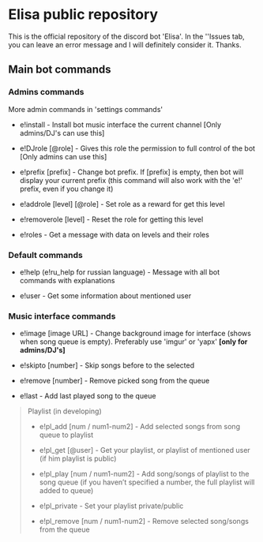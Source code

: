 # Elisa public repository

This is the official repository of the discord bot 'Elisa'. In the ''Issues tab, you can leave an error message and I will definitely consider it. Thanks.

  ## Main bot commands

### Admins commands
More admin commands in 'settings commands'

- e!install - Install bot music interface the current channel [Only admins/DJ's can use this]

- e!DJrole [@role] - Gives this role the permission to full control of the bot [Only admins can use this]

- e!prefix [prefix] - Change bot prefix. If [prefix] is empty, then bot will display your current prefix (this command will also work with the 'e!' prefix, even if you change it)

- e!addrole [level] [@role] - Set role as a reward for get this level

- e!removerole [level] - Reset the role for getting this level

- e!roles - Get a message with data on levels and their roles


### Default commands

- e!help (e!ru_help for russian language) - Message with all bot commands with explanations

- e!user - Get some information about mentioned user

### Music interface commands

- e!image [image URL] - Change background image for interface (shows when song queue is empty). Preferably use 'imgur' or 'yapx' **[only for admins/DJ's]**

- e!skipto [number] - Skip songs before to the selected

- e!remove [number] - Remove picked song from the queue

- e!last - Add last played song to the queue

> Playlist (in developing)
>
>- e!pl_add [num / num1-num2] - Add selected songs from song queue to playlist
>
>- e!pl_get [@user] - Get your playlist, or playlist of mentioned user (if him playlist is public)
>
>- e!pl_play [num / num1-num2] - Add song/songs of playlist to the song queue (if you haven’t specified a number, the full playlist will added to queue)
>
>- e!pl_private - Set your playlist private/public
>
>- e!pl_remove [num / num1-num2] - Remove selected song/songs from the queue

